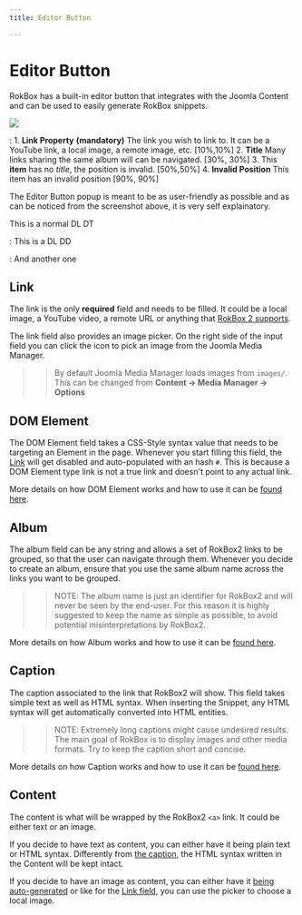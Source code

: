 ```yaml
---
title: Editor Button

---
```


Editor Button
=============
RokBox has a built-in editor button that integrates with the Joomla Content and can be used to easily generate RokBox snippets.

![][rokbox2-editor-button]

:   1. **Link Property** **(mandatory)** The link you wish to link to. It can be a YouTube link, a local image, a remote image, etc. [10%,10%]
    2. **Title** Many links sharing the same album will can be navigated. [30%, 30%]
    3. This **item** has no _title_, the position is invalid. [50%,50%]
    4. **Invalid Position** This item has an invalid position [90%, 90%]

The Editor Button popup is meant to be as user-friendly as possible and as can be noticed from the screenshot above, it is very self explainatory.

This is a normal DL DT

:    This is a DL DD

:    And another one


Link
----
The link is the only __required__ field and needs to be filled. It could be a local image, a YouTube video, a remote URL or anything that [RokBox 2 supports][key-features].

The link field also provides an image picker. On the right side of the input field you can click the icon to pick an image from the Joomla Media Manager.

>> By default Joomla Media Manager loads images from `images/`. This can be changed from **Content -> Media Manager -> Options**


DOM Element
-----------
The DOM Element field takes a CSS-Style syntax value that needs to be targeting an Element in the page. Whenever you start filling this field, the [Link][link] will get disabled and auto-populated with an hash `#`.
This is because a DOM Element type link is not a true link and doesn't point to any actual link.

More details on how DOM Element works and how to use it can be [found here][data-rokbox-element].


Album
-----
The album field can be any string and allows a set of RokBox2 links to be grouped, so that the user can navigate through them. Whenever you decide to create an album, ensure that you use the same album name across the links you want to be grouped.

>> NOTE: The album name is just an identifier for RokBox2 and will never be seen by the end-user. For this reason it is highly suggested to keep the name as simple as possible, to avoid potential misinterpretations by RokBox2.

More details on how Album works and how to use it can be [found here][data-rokbox-album].


Caption
-------
The caption associated to the link that RokBox2 will show. This field takes simple text as well as HTML syntax. When inserting the Snippet, any HTML syntax will get automatically converted into HTML entities.

>> NOTE: Extremely long captions might cause undesired results. The main goal of RokBox is to display images and other media formats. Try to keep the caption short and concise.

More details on how Caption works and how to use it can be [found here][data-rokbox-caption].


Content
-------
The content is what will be wrapped by the RokBox2 `<a>` link. It could be either text or an image.

If you decide to have text as content, you can either have it being plain text or HTML syntax. Differently from [the caption][caption], the HTML syntax written in the Content will be kept intact.

If you decide to have an image as content, you can either have it [being auto-generated][data-rokbox-generate-thumbnail] or like for the [Link field][link], you can use the picker to choose a local image.




[key-features]: INDEX.md#key-features
[link]: #link
[caption]: #caption
[data-rokbox-element]: how_to_use.md#data-rokbox-element
[data-rokbox-album]: how_to_use.md#data-rokbox-album
[data-rokbox-caption]: how_to_use.md#data-rokbox-caption
[data-rokbox-generate-thumbnail]: how_to_use.md#data-rokbox-generate-thumbnail

[rokbox2-editor-button]: assets/rokbox2-editor-button.png
